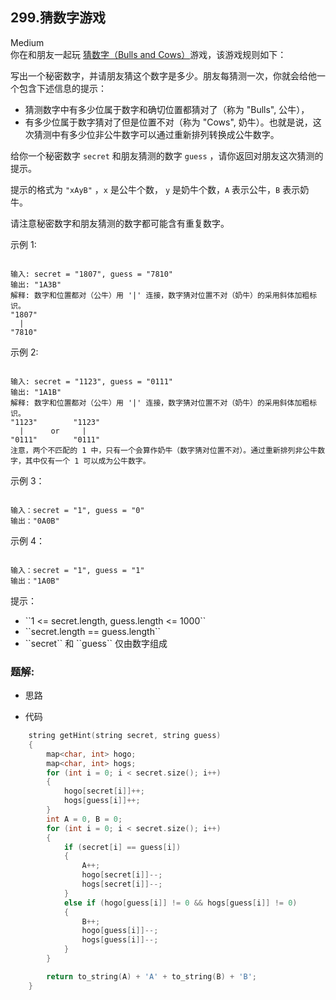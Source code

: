 ## 299.猜数字游戏
Medium  
你在和朋友一起玩 <a href="https://baike.baidu.com/item/%E7%8C%9C%E6%95%B0%E5%AD%97/83200?fromtitle=Bulls+and+Cows&amp;fromid=12003488&amp;fr=aladdin" target="_blank">猜数字（Bulls and Cows）</a>游戏，该游戏规则如下：

写出一个秘密数字，并请朋友猜这个数字是多少。朋友每猜测一次，你就会给他一个包含下述信息的提示：

<ul>
	<li>猜测数字中有多少位属于数字和确切位置都猜对了（称为 "Bulls", 公牛），</li>
	<li>有多少位属于数字猜对了但是位置不对（称为 "Cows", 奶牛）。也就是说，这次猜测中有多少位非公牛数字可以通过重新排列转换成公牛数字。</li>
</ul>

给你一个秘密数字 ``secret`` 和朋友猜测的数字 ``guess`` ，请你返回对朋友这次猜测的提示。

提示的格式为 ``"xAyB"`` ，``x`` 是公牛个数， ``y`` 是奶牛个数，``A`` 表示公牛，``B`` 表示奶牛。

请注意秘密数字和朋友猜测的数字都可能含有重复数字。

 

示例 1:

```

输入: secret = "1807", guess = "7810"
输出: "1A3B"
解释: 数字和位置都对（公牛）用 '|' 连接，数字猜对位置不对（奶牛）的采用斜体加粗标识。
"1807"
  |
"7810"
```

示例 2:

```

输入: secret = "1123", guess = "0111"
输出: "1A1B"
解释: 数字和位置都对（公牛）用 '|' 连接，数字猜对位置不对（奶牛）的采用斜体加粗标识。
"1123"        "1123"
  |      or     |
"0111"        "0111"
注意，两个不匹配的 1 中，只有一个会算作奶牛（数字猜对位置不对）。通过重新排列非公牛数字，其中仅有一个 1 可以成为公牛数字。
```

示例 3：

```

输入：secret = "1", guess = "0"
输出："0A0B"

```

示例 4：

```

输入：secret = "1", guess = "1"
输出："1A0B"

```

 

提示：

<ul>
	<li>``1 <= secret.length, guess.length <= 1000``</li>
	<li>``secret.length == guess.length``</li>
	<li>``secret`` 和 ``guess`` 仅由数字组成</li>
</ul>

### 题解:  
* 思路  

* 代码  
```c++
	string getHint(string secret, string guess)
    {
        map<char, int> hogo;
        map<char, int> hogs;
        for (int i = 0; i < secret.size(); i++)
        {
            hogo[secret[i]]++;
            hogs[guess[i]]++;
        }
        int A = 0, B = 0;
        for (int i = 0; i < secret.size(); i++)
        {
            if (secret[i] == guess[i])
            {
                A++;
                hogo[secret[i]]--;
                hogs[secret[i]]--;
            }
			else if (hogo[guess[i]] != 0 && hogs[guess[i]] != 0)
            {
                B++;
                hogo[guess[i]]--;
                hogs[guess[i]]--;
            }
        }

        return to_string(A) + 'A' + to_string(B) + 'B';
    }
```